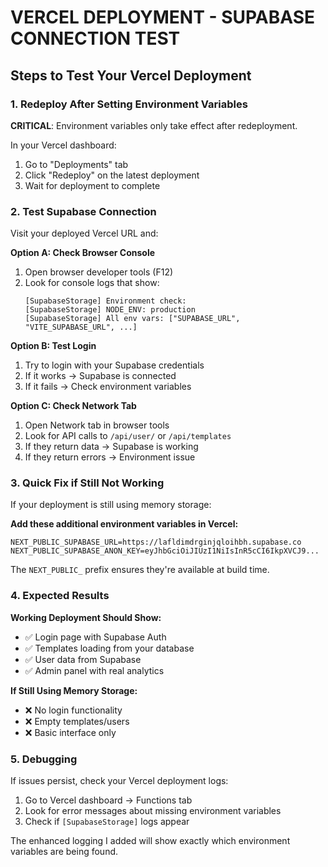 # VERCEL DEPLOYMENT - SUPABASE CONNECTION TEST

## Steps to Test Your Vercel Deployment

### 1. Redeploy After Setting Environment Variables
**CRITICAL**: Environment variables only take effect after redeployment.

In your Vercel dashboard:
1. Go to "Deployments" tab
2. Click "Redeploy" on the latest deployment
3. Wait for deployment to complete

### 2. Test Supabase Connection

Visit your deployed Vercel URL and:

**Option A: Check Browser Console**
1. Open browser developer tools (F12)
2. Look for console logs that show:
   ```
   [SupabaseStorage] Environment check:
   [SupabaseStorage] NODE_ENV: production
   [SupabaseStorage] All env vars: ["SUPABASE_URL", "VITE_SUPABASE_URL", ...]
   ```

**Option B: Test Login**
1. Try to login with your Supabase credentials
2. If it works → Supabase is connected
3. If it fails → Check environment variables

**Option C: Check Network Tab**
1. Open Network tab in browser tools
2. Look for API calls to `/api/user/` or `/api/templates`
3. If they return data → Supabase is working
4. If they return errors → Environment issue

### 3. Quick Fix if Still Not Working

If your deployment is still using memory storage:

**Add these additional environment variables in Vercel:**
```
NEXT_PUBLIC_SUPABASE_URL=https://lafldimdrginjqloihbh.supabase.co
NEXT_PUBLIC_SUPABASE_ANON_KEY=eyJhbGciOiJIUzI1NiIsInR5cCI6IkpXVCJ9...
```

The `NEXT_PUBLIC_` prefix ensures they're available at build time.

### 4. Expected Results

**Working Deployment Should Show:**
- ✅ Login page with Supabase Auth
- ✅ Templates loading from your database
- ✅ User data from Supabase
- ✅ Admin panel with real analytics

**If Still Using Memory Storage:**
- ❌ No login functionality
- ❌ Empty templates/users
- ❌ Basic interface only

### 5. Debugging

If issues persist, check your Vercel deployment logs:
1. Go to Vercel dashboard → Functions tab
2. Look for error messages about missing environment variables
3. Check if `[SupabaseStorage]` logs appear

The enhanced logging I added will show exactly which environment variables are being found.